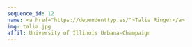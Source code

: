 ```yaml
---
sequence_id: 12
name: <a href="https://dependenttyp.es/">Talia Ringer</a>
img: talia.jpg
affil: University of Illinois Urbana-Champaign
---
```

